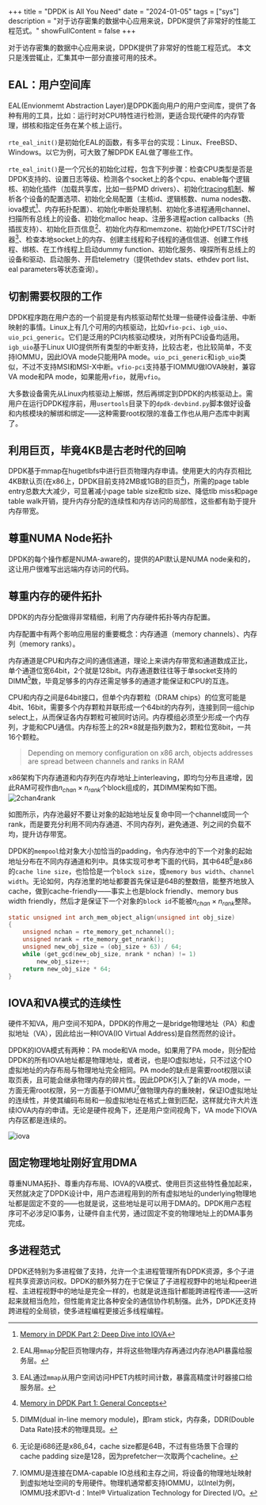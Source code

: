 +++
title = "DPDK is All You Need"
date = "2024-01-05"
tags = ["sys"]
description = "对于访存密集的数据中心应用来说，DPDK提供了非常好的性能工程范式。"
showFullContent = false
+++

对于访存密集的数据中心应用来说，DPDK提供了非常好的性能工程范式。
本文只是浅尝辄止，汇集其中一部分直接可用的技术。

## EAL：用户空间库
EAL(Envionmemt Abstraction Layer)是DPDK面向用户的用户空间库，提供了各种有用的工具，比如：运行时对CPU特性进行检测，更适合现代硬件的内存管理，绑核和指定任务在某个核上运行。

`rte_eal_init()`是初始化EAL的函数，有多平台的实现：Linux、FreeBSD、Windows。以它为例，可大致了解DPDK EAL做了哪些工作。

`rte_eal_init()`是一个冗长的初始化过程，包含下列步骤：检查CPU类型是否是DPDK支持的、设置日志等级、检测各个socket上的各个cpu、enable每个逻辑核、初始化插件（加载共享库，比如一些PMD drivers）、初始化[tracing机制](https://doc.dpdk.org/guides/prog_guide/trace_lib.html)、解析各个设备的配置选项、初始化全局配置（主核id、逻辑核数、numa nodes数、iova模式[^1]、内存拓扑配置）、初始化中断处理机制、初始化多进程通用channel、扫描所有总线上的设备、初始化malloc heap、注册多进程action callbacks（热插拔支持）、初始化巨页信息[^9]、初始化内存和memzone、初始化HPET/TSC计时器[^8]、检查本地socket上的内存、创建主线程和子线程的通信信道、创建工作线程、绑核、在工作线程上启动dummy function、初始化服务、嗅探所有总线上的设备和驱动、启动服务、开启telemetry（提供ethdev stats、ethdev port list、eal parameters等状态查询）。

## 切割需要权限的工作
DPDK程序跑在用户态的一个前提是有内核驱动帮忙处理一些硬件设备注册、中断映射的事情。Linux上有几个可用的内核驱动，比如``vfio-pci``、``igb_uio``、``uio_pci_generic``。它们是泛用的PCI内核驱动模块，对所有PCI设备均适用。``igb_uio``基于Linux UIO提供所有类型的中断支持，比较古老，也比较简单，不支持IOMMU，因此IOVA mode只能用PA mode。``uio_pci_generic``和``igb_uio``类似，不过不支持MSI和MSI-X中断。``vfio-pci``支持基于IOMMU做IOVA映射，兼容VA mode和PA mode，如果能用`vfio`，就用`vfio`。

大多数设备需先从Linux内核驱动上解绑，然后再绑定到DPDK的内核驱动上。需用户在运行DPDK程序前，用`usertools`目录下的``dpdk-devbind.py``脚本做好设备和内核模块的解绑和绑定——这种需要root权限的准备工作也从用户态库中剥离了。

## 利用巨页，毕竟4KB是古老时代的回响
DPDK基于mmap在hugetlbfs中进行巨页物理内存申请。使用更大的内存页相比4KB默认页(在x86上，DPDK目前支持2MB或1GB的巨页[^7])，所需的page table entry总数大大减少，可显著减小page table size和tlb size、降低tlb miss和page table walk开销，提升内存分配的连续性和内存访问的局部性，这些都有助于提升内存带宽。

## 尊重NUMA Node拓扑
DPDK的每个操作都是NUMA-aware的，提供的API默认是NUMA node亲和的，这让用户很难写出远端内存访问的代码。

## 尊重内存的硬件拓扑
DPDK的内存分配做得非常精细，利用了内存硬件拓扑等内存配置。

内存配置中有两个影响应用层的重要概念：内存通道（memory channels）、内存列（memory ranks）。

内存通道是CPU和内存之间的通信通道，理论上来讲内存带宽和通道数成正比，单个通道位宽64bit，2个就是128bit。内存通道数往往等于单socket支持的DIMM[^3]数，毕竟足够多的内存还需足够多的通道才能保证和CPU的互连。

CPU和内存之间是64bit接口，但单个内存颗粒（DRAM chips）的位宽可能是4bit、16bit，需要多个内存颗粒并联形成一个64bit的内存列，连接到同一组chip select上，从而保证各内存颗粒可被同时访问。内存模组必须至少形成一个内存列，才能和CPU通信。内存标签上的2R×8就是指列数为2，颗粒位宽8bit，一共16个颗粒。

> Depending on memory configuration on x86 arch, objects addresses are spread between channels and ranks in RAM

x86架构下内存通道和内存列在内存地址上interleaving，即均匀分布且递增，因此RAM可视作由$n_{chan}\times n_{rank}$个block组成的，其DIMM架构如下图。
![2chan4rank](https://cmbbq.github.io/img/2chan4rank.svg)

如图所示，内存池最好不要让对象的起始地址反复命中同一个channel或同一个rank，而是要充分利用不同内存通道、不同内存列，避免通道、列之间的负载不均，提升访存带宽。

DPDK的`mempool`给对象大小加恰当的padding，令内存池中的下一个对象的起始地址分布在不同内存通道和列中。具体实现可参考下面的代码，其中64B[^4]是x86的`cache line size`，也恰恰是一个`block size`，或`memory bus width`、`channel width`。无论如何，内存池里的地址都要首先保证是64B的整数倍，能整齐地放入cache，做到cache-friendly——事实上也是block friendly、memory bus width friendly，然后才是保证下一个对象的`block id`不能被$n_{chan}\times n_{rank}$整除。

```C 
static unsigned int arch_mem_object_align(unsigned int obj_size)
{
	unsigned nchan = rte_memory_get_nchannel();
	unsigned nrank = rte_memory_get_nrank();
	unsigned new_obj_size = (obj_size + 63) / 64; 
	while (get_gcd(new_obj_size, nrank * nchan) != 1)
		new_obj_size++;
	return new_obj_size * 64; 
}
```

## IOVA和VA模式的连续性
硬件不知VA，用户空间不知PA，DPDK的作用之一是bridge物理地址（PA）和虚拟地址（VA），因此给出一种IOVA(IO Virtual Address)是自然而然的设计。

DPDK的IOVA模式有两种：PA mode和VA mode。如果用了PA mode，则分配给DPDK的所有IOVA地址都是物理地址，或者说，也是IO虚拟地址，只不过这个IO虚拟地址的内存布局与物理地址完全相同。PA mode的缺点是需要root权限以读取页表，且可能会继承物理内存的碎片性。因此DPDK引入了新的VA mode，一方面无需root权限，另一方面基于IOMMU[^2]做物理内存的重映射，保证IO虚拟地址的连续性，并使其编码布局和一般虚拟地址在格式上做到匹配，这样就允许大片连续IOVA内存的申请。无论是硬件视角下，还是用户空间视角下，VA mode下IOVA内存区都是连续的。

![iova](https://cmbbq.github.io/img/iova.png)

## 固定物理地址刚好宜用DMA
尊重NUMA拓扑、尊重内存布局、IOVA的VA模式、使用巨页这些特性叠加起来，天然就决定了DPDK设计中，用户态进程用到的所有虚拟地址的underlying物理地址都是固定不变的——也就是说，这些地址是可以用于DMA的。DPDK用户态程序可不必涉足IO事务，让硬件自主代劳，通过固定不变的物理地址上的DMA事务完成。

## 多进程范式
DPDK还特别为多进程做了支持，允许一个主进程管理所有DPDK资源，多个子进程共享资源访问权。DPDK的额外努力在于它保证了子进程视野中的地址和peer进程、主进程视野中的地址是完全一样的，也就是说连指针都能跨进程传递——这听起来就相当危险，但性能肯定比各种安全的通信协作机制强。此外，DPDK还支持跨进程的全局锁，使多进程编程更接近多线程编程。

[^1]: [Memory in DPDK Part 2: Deep Dive into IOVA](https://www.intel.com/content/www/us/en/developer/articles/technical/memory-in-dpdk-part-2-deep-dive-into-iova.html)
[^2]: IOMMU是连接在DMA-capable IO总线和主存之间，将设备的物理地址映射到虚拟地址空间的专用硬件。物理机通常都支持IOMMU，以Intel为例，IOMMU技术即Vt-d：Intel® Virtualization Technology for Directed I/O。
[^3]: DIMM(dual in-line memory module)，即ram stick，内存条，DDR(Double Data Rate)技术的物理具现。
[^4]: 无论是i686还是x86_64，cache size都是64B，不过有些场景下合理的cache padding size是128，因为prefetcher一次取两个cacheline。
[^5]: [Memory in DPDK Part 4: 18.11 and Beyond](https://www.intel.com/content/www/us/en/developer/articles/technical/memory-in-dpdk-part-4-1811-and-beyond.html)
[^6]: [Memory in DPDK Part 3: 17.11 and Earlier Releases](https://www.intel.com/content/www/us/en/developer/articles/technical/memory-in-dpdk-part-4-1811-and-beyond.html)
[^7]: [Memory in DPDK Part 1: General Concepts](https://www.intel.com/content/www/us/en/developer/articles/technical/memory-in-dpdk-part-1-general-concepts.html)
[^8]: EAL通过`mmap`从用户空间访问HPET内核时间计数，暴露高精度计时器接口给服务层。
[^9]: EAL用`mmap`分配巨页物理内存，并将这些物理内存再通过内存池API暴露给服务层。
